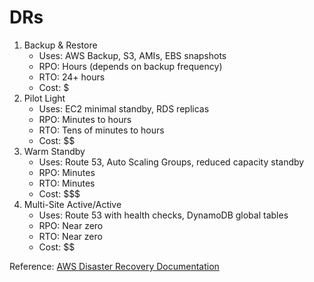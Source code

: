 # DRs

1. Backup & Restore
   * Uses: AWS Backup, S3, AMIs, EBS snapshots
   * RPO: Hours (depends on backup frequency)
   * RTO: 24+ hours
   * Cost: $
2. Pilot Light
   * Uses: EC2 minimal standby, RDS replicas
   * RPO: Minutes to hours
   * RTO: Tens of minutes to hours
   * Cost: \$$
3. Warm Standby
   * Uses: Route 53, Auto Scaling Groups, reduced capacity standby
   * RPO: Minutes
   * RTO: Minutes
   * Cost: \$$$
4. Multi-Site Active/Active
   * Uses: Route 53 with health checks, DynamoDB global tables
   * RPO: Near zero
   * RTO: Near zero
   * Cost: \$$\$$

Reference: [AWS Disaster Recovery Documentation](https://docs.aws.amazon.com/whitepapers/latest/disaster-recovery-workloads-on-aws/disaster-recovery-options-in-the-cloud.html)
